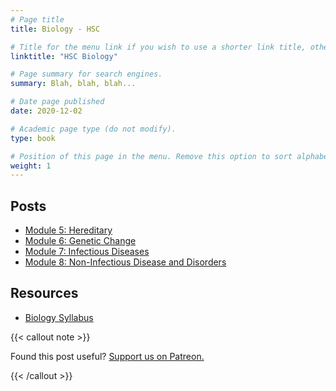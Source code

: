 ```yaml
---
# Page title
title: Biology - HSC

# Title for the menu link if you wish to use a shorter link title, otherwise remove this option.
linktitle: "HSC Biology"

# Page summary for search engines.
summary: Blah, blah, blah...

# Date page published
date: 2020-12-02

# Academic page type (do not modify).
type: book

# Position of this page in the menu. Remove this option to sort alphabetically.
weight: 1
---
```


## Posts

- [Module 5: Hereditary](module-5/)
- [Module 6: Genetic Change](module-6/)
- [Module 7: Infectious Diseases](module-7/)
- [Module 8: Non-Infectious Disease and Disorders](module-8/)

## Resources

- [Biology Syllabus](/nesa/657d2611-c201-49ce-a18e-ef0f786a5de0/biology-stage-6-syllabus-2017.pdf?MOD=AJPERES&CVID=)

{{< callout note >}}

Found this post useful? [Support us on Patreon.](https://patreon.com/schoolnotes)

{{< /callout >}}